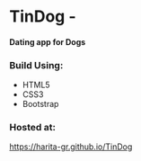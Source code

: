 # TinDog - 
#### Dating app for Dogs

### Build Using: 
- HTML5
- CSS3
- Bootstrap

### Hosted at:
<https://harita-gr.github.io/TinDog>




